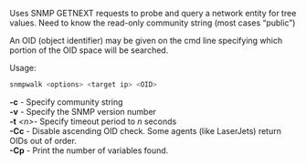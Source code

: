

Uses SNMP GETNEXT requests to probe and query a network entity for tree values. Need to know the read-only community string (most cases “public”)  
  
An OID (object identifier) may be given on the cmd line specifying which portion of the OID space will be searched.  
  
Usage:  
```bash
snmpwalk <options> <target ip> <OID>
```


**-c** - Specify community string  
**-v** - Specify the SNMP version number  
**-t** _\<n\>_- Specify timeout period to _n_ seconds  
**-Cc** - Disable ascending OID check. Some agents (like LaserJets) return OIDs out of order.  
**-Cp** - Print the number of variables found.